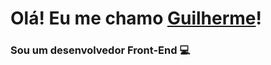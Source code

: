 # Olá! Eu me chamo [Guilherme](https://gguilhermelopes.github.io)!

### Sou um desenvolvedor Front-End 💻


